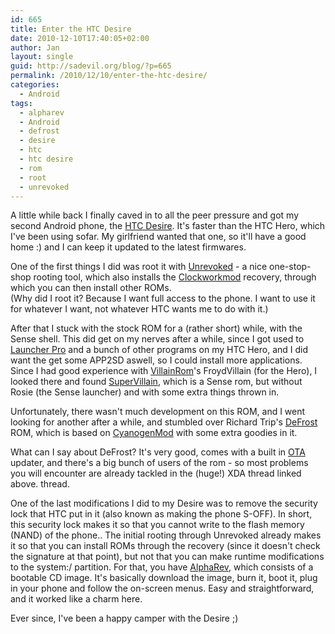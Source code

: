 ```yaml
---
id: 665
title: Enter the HTC Desire
date: 2010-12-10T17:40:05+02:00
author: Jan
layout: single
guid: http://sadevil.org/blog/?p=665
permalink: /2010/12/10/enter-the-htc-desire/
categories:
  - Android
tags:
  - alpharev
  - Android
  - defrost
  - desire
  - htc
  - htc desire
  - rom
  - root
  - unrevoked
---
```

A little while back I finally caved in to all the peer pressure and got my second Android phone, the <a href="http://www.htc.com/www/product/desire/overview.html" target="_blank">HTC Desire</a>. It's faster than the HTC Hero, which I've been using sofar. My girlfriend wanted that one, so it'll have a good home :) and I can keep it updated to the latest firmwares.

One of the first things I did was root it with <a href="http://unrevoked.com/" target="_blank">Unrevoked</a> - a nice one-stop-shop rooting tool, which also installs the <a href="http://www.clockworkmod.com/" target="_blank">Clockworkmod</a> recovery, through which you can then install other ROMs.  
(Why did I root it? Because I want full access to the phone. I want to use it for whatever I want, not whatever HTC wants me to do with it.)

After that I stuck with the stock ROM for a (rather short) while, with the Sense shell. This did get on my nerves after a while, since I got used to <a href="http://www.launcherpro.com/" target="_blank">Launcher Pro</a> and a bunch of other programs on my HTC Hero, and I did want the get some APP2SD aswell, so I could install more applications. Since I had good experience with <a href="http://www.villainrom.co.uk/" target="_blank">VillainRom</a>'s FroydVillain (for the Hero), I looked there and found <a href="http://www.villainrom.co.uk/forum/showthread.php?2918-ROM-SuperVillain-1.0-(No-Sense-UI-speed-tweaked-based-on-VillainROM))" target="_blank">SuperVillain</a>, which is a Sense rom, but without Rosie (the Sense launcher) and with some extra things thrown in.

Unfortunately, there wasn't much development on this ROM, and I went looking for another after a while, and stumbled over Richard Trip's <a href="http://forum.xda-developers.com/showthread.php?t=690477" target="_blank">DeFrost</a> ROM, which is based on <a href="http://www.cyanogenmod.com/" target="_blank">CyanogenMod</a> with some extra goodies in it.

What can I say about DeFrost? It's very good, comes with a built in <a href="" target="_blank">OTA</a> updater, and there's a big bunch of users of the rom - so most problems you will encounter are already tackled in the (huge!) XDA thread linked above. thread. 

One of the last modifications I did to my Desire was to remove the security lock that HTC put in it (also known as making the phone S-OFF). In short, this security lock makes it so that you cannot write to the flash memory (NAND) of the phone.. The initial rooting through Unrevoked already makes it so that you can install ROMs through the recovery (since it doesn't check the signature at that point), but not that you can make runtime modifications to the system:/ partition. For that, you have <a href="http://alpharev.nl/" target="_blank">AlphaRev</a>, which consists of a bootable CD image. It's basically download the image, burn it, boot it, plug in your phone and follow the on-screen menus. Easy and straightforward, and it worked like a charm here.

Ever since, I've been a happy camper with the Desire ;)